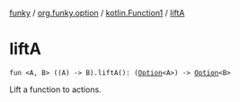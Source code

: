 [funky](../../index.md) / [org.funky.option](../index.md) / [kotlin.Function1](index.md) / [liftA](.)

# liftA

`fun <A, B> ((A) -> B).liftA(): (`[`Option`](../-option/index.md)`<A>) -> `[`Option`](../-option/index.md)`<B>`

Lift a function to actions.

